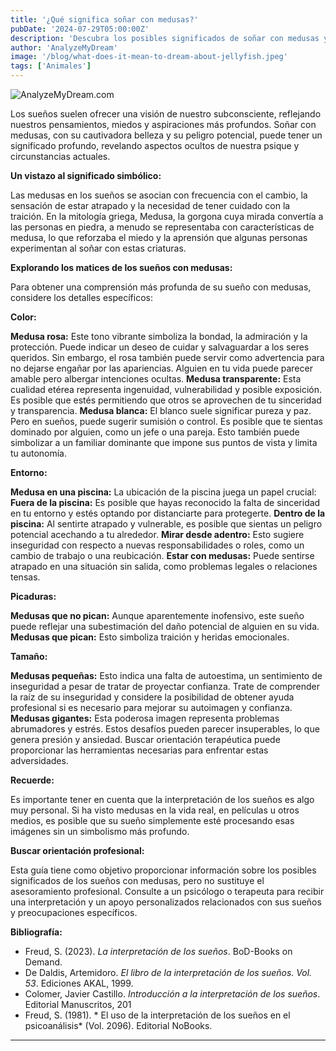 ```yaml
---
title: '¿Qué significa soñar con medusas?'
pubDate: '2024-07-29T05:00:00Z'
description: 'Descubra los posibles significados de soñar con medusas y cómo interpretar estos sueños. Conozca las diferentes interpretaciones de las medusas rosas, transparentes, blancas y más.'
author: 'AnalyzeMyDream'
image: '/blog/what-does-it-mean-to-dream-about-jellyfish.jpeg'
tags: ['Animales']
---
```


![AnalyzeMyDream.com](/blog/what-does-it-mean-to-dream-about-jellyfish.jpeg)


Los sueños suelen ofrecer una visión de nuestro subconsciente, reflejando nuestros pensamientos, miedos y aspiraciones más profundos. Soñar con medusas, con su cautivadora belleza y su peligro potencial, puede tener un significado profundo, revelando aspectos ocultos de nuestra psique y circunstancias actuales.

**Un vistazo al significado simbólico:**

Las medusas en los sueños se asocian con frecuencia con el cambio, la sensación de estar atrapado y la necesidad de tener cuidado con la traición. En la mitología griega, Medusa, la gorgona cuya mirada convertía a las personas en piedra, a menudo se representaba con características de medusa, lo que reforzaba el miedo y la aprensión que algunas personas experimentan al soñar con estas criaturas.

**Explorando los matices de los sueños con medusas:**

Para obtener una comprensión más profunda de su sueño con medusas, considere los detalles específicos:

**Color:**

**Medusa rosa:** Este tono vibrante simboliza la bondad, la admiración y la protección. Puede indicar un deseo de cuidar y salvaguardar a los seres queridos. Sin embargo, el rosa también puede servir como advertencia para no dejarse engañar por las apariencias. Alguien en tu vida puede parecer amable pero albergar intenciones ocultas.
**Medusa transparente:** Esta cualidad etérea representa ingenuidad, vulnerabilidad y posible exposición. Es posible que estés permitiendo que otros se aprovechen de tu sinceridad y transparencia.
**Medusa blanca:** El blanco suele significar pureza y paz. Pero en sueños, puede sugerir sumisión o control. Es posible que te sientas dominado por alguien, como un jefe o una pareja. Esto también puede simbolizar a un familiar dominante que impone sus puntos de vista y limita tu autonomía.

**Entorno:**

**Medusa en una piscina:** La ubicación de la piscina juega un papel crucial:
**Fuera de la piscina:** Es posible que hayas reconocido la falta de sinceridad en tu entorno y estés optando por distanciarte para protegerte.
**Dentro de la piscina:** Al sentirte atrapado y vulnerable, es posible que sientas un peligro potencial acechando a tu alrededor.
**Mirar desde adentro:** Esto sugiere inseguridad con respecto a nuevas responsabilidades o roles, como un cambio de trabajo o una reubicación.
**Estar con medusas:** Puede sentirse atrapado en una situación sin salida, como problemas legales o relaciones tensas.

**Picaduras:**

**Medusas que no pican:** Aunque aparentemente inofensivo, este sueño puede reflejar una subestimación del daño potencial de alguien en su vida. 
**Medusas que pican:** Esto simboliza traición y heridas emocionales.

**Tamaño:**

**Medusas pequeñas:** Esto indica una falta de autoestima, un sentimiento de inseguridad a pesar de tratar de proyectar confianza. Trate de comprender la raíz de su inseguridad y considere la posibilidad de obtener ayuda profesional si es necesario para mejorar su autoimagen y confianza.
**Medusas gigantes:** Esta poderosa imagen representa problemas abrumadores y estrés. Estos desafíos pueden parecer insuperables, lo que genera presión y ansiedad. Buscar orientación terapéutica puede proporcionar las herramientas necesarias para enfrentar estas adversidades.

**Recuerde:**

Es importante tener en cuenta que la interpretación de los sueños es algo muy personal. Si ha visto medusas en la vida real, en películas u otros medios, es posible que su sueño simplemente esté procesando esas imágenes sin un simbolismo más profundo.

**Buscar orientación profesional:**

Esta guía tiene como objetivo proporcionar información sobre los posibles significados de los sueños con medusas, pero no sustituye el asesoramiento profesional. Consulte a un psicólogo o terapeuta para recibir una interpretación y un apoyo personalizados relacionados con sus sueños y preocupaciones específicos.

**Bibliografía:**

* Freud, S. (2023). *La interpretación de los sueños*. BoD-Books on Demand. 
* De Daldis, Artemidoro. *El libro de la interpretación de los sueños. Vol. 53*. Ediciones AKAL, 1999. 
* Colomer, Javier Castillo. *Introducción a la interpretación de los sueños*. Editorial Manuscritos, 201
* Freud, S. (1981). * El uso de la interpretación de los sueños en el psicoanálisis* (Vol. 2096). Editorial NoBooks.

---